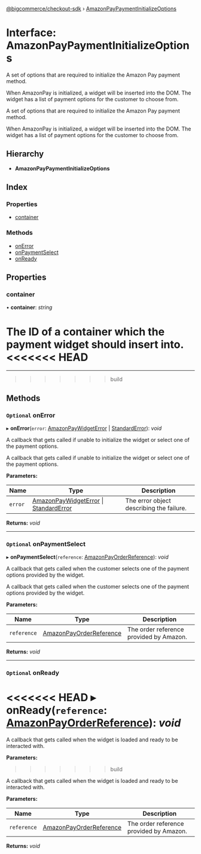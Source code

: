 [@bigcommerce/checkout-sdk](../README.md) › [AmazonPayPaymentInitializeOptions](amazonpaypaymentinitializeoptions.md)

# Interface: AmazonPayPaymentInitializeOptions

A set of options that are required to initialize the Amazon Pay payment
method.

When AmazonPay is initialized, a widget will be inserted into the DOM. The
widget has a list of payment options for the customer to choose from.

A set of options that are required to initialize the Amazon Pay payment method.

When AmazonPay is initialized, a widget will be inserted into the DOM. The widget has a list of payment options for the customer to choose from.

## Hierarchy

* **AmazonPayPaymentInitializeOptions**

## Index

### Properties

* [container](amazonpaypaymentinitializeoptions.md#container)

### Methods

* [onError](amazonpaypaymentinitializeoptions.md#optional-onerror)
* [onPaymentSelect](amazonpaypaymentinitializeoptions.md#optional-onpaymentselect)
* [onReady](amazonpaypaymentinitializeoptions.md#optional-onready)

## Properties

###  container

• **container**: *string*

The ID of a container which the payment widget should insert into.
<<<<<<< HEAD
=======

___
>>>>>>> build

## Methods

### `Optional` onError

▸ **onError**(`error`: [AmazonPayWidgetError](amazonpaywidgeterror.md) | [StandardError](../classes/standarderror.md)): *void*

A callback that gets called if unable to initialize the widget or select
one of the payment options.

A callback that gets called if unable to initialize the widget or select one of the payment options.

**Parameters:**

Name | Type | Description |
------ | ------ | ------ |
`error` | [AmazonPayWidgetError](amazonpaywidgeterror.md) &#124; [StandardError](../classes/standarderror.md) | The error object describing the failure.  |

**Returns:** *void*

___

### `Optional` onPaymentSelect

▸ **onPaymentSelect**(`reference`: [AmazonPayOrderReference](amazonpayorderreference.md)): *void*

A callback that gets called when the customer selects one of the payment
options provided by the widget.

A callback that gets called when the customer selects one of the payment options provided by the widget.

**Parameters:**

Name | Type | Description |
------ | ------ | ------ |
`reference` | [AmazonPayOrderReference](amazonpayorderreference.md) | The order reference provided by Amazon.  |

**Returns:** *void*

___

### `Optional` onReady

<<<<<<< HEAD
▸ **onReady**(`reference`: [AmazonPayOrderReference](amazonpayorderreference.md)): *void*
=======
A callback that gets called when the widget is loaded and ready to be interacted with.

**Parameters:**
>>>>>>> build

A callback that gets called when the widget is loaded and ready to be
interacted with.

**Parameters:**

Name | Type | Description |
------ | ------ | ------ |
`reference` | [AmazonPayOrderReference](amazonpayorderreference.md) | The order reference provided by Amazon.  |

**Returns:** *void*
